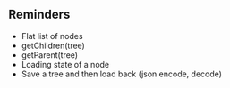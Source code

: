 ## Reminders
 - Flat list of nodes
 - getChildren(tree)
 - getParent(tree)
 - Loading state of a node
 - Save a tree and then load back (json encode, decode)